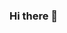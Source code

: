 ### Hi there 👋

<!--
**Pandey0809/Pandey0809** is a ✨ _special_ ✨ repository because its `README.md` (this file) appears on your GitHub profile.

Here are some ideas to get you started:

- I am a software engineer who is passionate about sustainability.
- 🌱 I’m currently learning on how to make more sustainable UI designs accessesibility.
